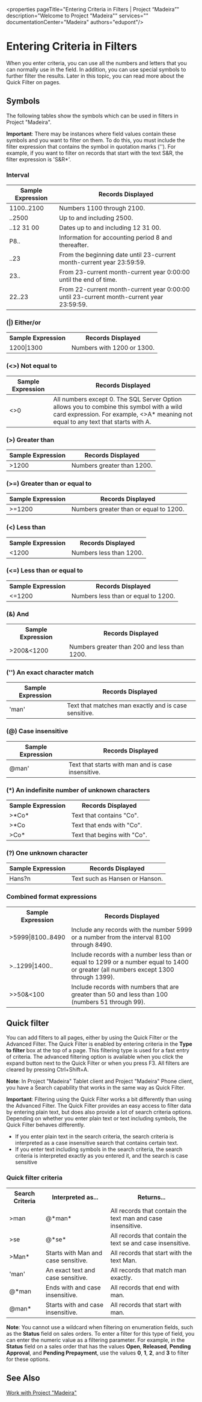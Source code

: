 <properties
	pageTitle="Entering Criteria in Filters | Project “Madeira”"
        description="Welcome to Project "Madeira""
        services=""
        documentationCenter="Madeira"
        authors="edupont"/>

# Entering Criteria in Filters
When you enter criteria, you can use all the numbers and letters that you can normally use in the field. In addition, you can use special symbols to further filter the results. Later in this topic, you can read more about the Quick Filter on pages.

## Symbols
The following tables show the symbols which can be used in filters in Project "Madeira".

**Important**: There may be instances where field values contain these symbols and you want to filter on them. To do this, you must include the filter expression that contains the symbol in quotation marks (''). For example, if you want to filter on records that start with the text S&R, the filter expression is 'S&R*'.  

### Interval
|Sample Expression|Records Displayed|
|-----------------|-----------------|
|1100..2100 |Numbers 1100 through 2100.|
|..2500 |Up to and including 2500.|
|..12 31 00|Dates up to and including 12 31 00.|
|P8..|Information for accounting period 8 and thereafter.|
|..23|From the beginning date until 23-current month-current year 23:59:59.|
|23..|From 23-current month-current year 0:00:00 until the end of time.|
|22..23|From 22-current month-current year 0:00:00 until 23-current month-current year 23:59:59.|

<!-- html syntax because symbols conflict with MarkDown syntax -->
### (|) Either/or
<TABLE>
  <TR>
    <TH>Sample Expression</TH>
    <TH>Records Displayed</TH>
  </TR>
  <TR>
    <TD>1200|1300</TD>
    <TD>Numbers with 1200 or 1300.</TD>
  </TR>
</TABLE>

### (<>) Not equal to
|Sample Expression|Records Displayed|
|-----------------|-----------------|
|<>0       |All numbers except 0. The SQL Server Option allows you to combine this symbol with a wild card expression. For example, <>A* meaning not equal to any text that starts with A.|

### (>) Greater than
|Sample Expression|Records Displayed|
|-----------------|-----------------|
|>1200|Numbers greater than 1200.|

### (>=) Greater than or equal to
|Sample Expression|Records Displayed|
|-----------------|-----------------|
|>=1200|Numbers greater than or equal to 1200.|

<!-- html syntax because symbols conflict with MarkDown syntax -->
### (<) Less than
<TABLE>
  <TR>
    <TH>Sample Expression</TH>
    <TH>Records Displayed</TH>
  </TR>
  <TR>
    <TD><1200</TD>
    <TD>Numbers less than 1200.</TD>
  </TR>
</TABLE>

### (<=) Less than or equal to
<TABLE>
  <TR>
    <TH>Sample Expression</TH>
    <TH>Records Displayed</TH>
  </TR>
  <TR>
    <TD><=1200</TD>
    <TD>Numbers less than or equal to 1200.</TD>
  </TR>
</TABLE>

### (&) And
<TABLE>
  <TR>
    <TH>Sample Expression</TH>
    <TH>Records Displayed</TH>
  </TR>
  <TR>
    <TD>>200&<1200</TD>
    <TD>Numbers greater than 200 and less than 1200.</TD>
  </TR>
</TABLE>

### ('') An exact character match
|Sample Expression|Records Displayed|
|-----------------|-----------------|
|'man'|Text that matches man exactly and is case sensitive.|

### (@) Case insensitive
|Sample Expression|Records Displayed|
|-----------------|-----------------|
|@man'|Text that starts with man and is case insensitive.|

<!-- html syntax because symbols conflict with MarkDown syntax -->
### (*) An indefinite number of unknown characters
<TABLE>
  <TR>
    <TH>Sample Expression</TH>
    <TH>Records Displayed</TH>
  </TR>
  <TR>
    <TD>>*Co*</TD>
    <TD>Text that contains "Co".</TD>
  </TR>
  <TR>
    <TD>>*Co</TD>
    <TD>Text that ends with "Co".</TD>
  </TR>
  <TR>
    <TD>>Co*</TD>
    <TD>Text that begins with "Co".</TD>
  </TR>
</TABLE>

### (?) One unknown character
|Sample Expression|Records Displayed|
|-----------------|-----------------|
|Hans?n|Text such as Hansen or Hanson.|

<!-- html syntax because symbols conflict with MarkDown syntax -->
### Combined format expressions
<TABLE>
  <TR>
    <TH>Sample Expression</TH>
    <TH>Records Displayed</TH>
  </TR>
  <TR>
    <TD>>5999|8100..8490</TD>
    <TD>Include any records with the number 5999 or a number from the interval 8100 through 8490.</TD>
  </TR>
  <TR>
    <TD>>..1299|1400..</TD>
    <TD>Include records with a number less than or equal to 1299 or a number equal to 1400 or greater (all numbers except 1300 through 1399).</TD>
  </TR>
  <TR>
    <TD>>>50&<100</TD>
    <TD>Include records with numbers that are greater than 50 and less than 100 (numbers 51 through 99).</TD>
  </TR>
</TABLE>

## Quick filter
You can add filters to all pages, either by using the Quick Filter or the Advanced Filter. The Quick Filter is enabled by entering criteria in the **Type to filter** box at the top of a page. This filtering type is used for a fast entry of criteria. The advanced filtering option is available when you click the expand button next to the Quick Filter or when you press F3. All filters are cleared by pressing Ctrl+Shift+A.

**Note**: In Project "Madeira" Tablet client and Project "Madeira" Phone client, you have a Search capability that works in the same way as Quick Filter.

**Important**: Filtering using the Quick Filter works a bit differently than using the Advanced Filter. The Quick Filter provides an easy access to filter data by entering plain text, but does also provide a lot of search criteria options. Depending on whether you enter plain text or text including symbols, the Quick Filter behaves differently.  
- If you enter plain text in the search criteria, the search criteria is interpreted as a case insensitive search that contains certain text.  
- If you enter text including symbols in the search criteria, the search criteria is interpreted exactly as you entered it, and the search is case sensitive

### Quick filter criteria
<!-- html syntax because symbols conflict with MarkDown syntax -->
<TABLE>
  <TR>
    <TH>Search Criteria</TH>
    <TH>Interpreted as...</TH>
    <TH>Returns...</TH>
  </TR>
  <TR>
    <TD>>man</TD>
    <TD>@*man*</TD>
    <TD>All records that contain the text man and case insensitive.</TD>
  </TR>
  <TR>
    <TD>>se</TD>
    <TD>@*se*</TD>
    <TD>All records that contain the text se and case insensitive.</TD>
  </TR>
  <TR>
    <TD>>Man*</TD>
    <TD>Starts with Man and case sensitive.</TD>
    <TD>All records that start with the text Man.</TD>
  </TR>
  <TR>
    <TD>'man'</TD>
    <TD>An exact text and case sensitive.</TD>
    <TD>All records that match man exactly.</TD>
  </TR>
  <TR>
    <TD>@*man</TD>
    <TD>Ends with and case insensitive.</TD>
    <TD>All records that end with man.</TD>
  </TR>
  <TR>
    <TD>@man*</TD>
    <TD>Starts with and case insensitive.</TD>
    <TD>All records that start with man.</TD>
  </TR>
</TABLE>

**Note**: You cannot use a wildcard when filtering on enumeration fields, such as the **Status** field on sales orders. To enter a filter for this type of field, you can enter the numeric value as a filtering parameter. For example, in the **Status** field on a sales order that has the values **Open**, **Released**, **Pending Approval**, and **Pending Prepayment**, use the values **0**, **1**, **2**, and **3** to filter for these options.  

## See Also
[Work with Project "Madeira"](ui-work-product.md)
